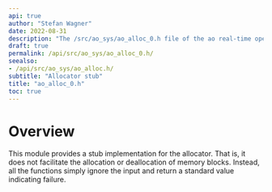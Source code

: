 ```yaml
---
api: true
author: "Stefan Wagner"
date: 2022-08-31
description: "The /src/ao_sys/ao_alloc_0.h file of the ao real-time operating system."
draft: true
permalink: /api/src/ao_sys/ao_alloc_0.h/
seealso:
- /api/src/ao_sys/ao_alloc.h/
subtitle: "Allocator stub"
title: "ao_alloc_0.h"
toc: true
---
```


# Overview

This module provides a stub implementation for the allocator. That is, it does not facilitate the allocation or deallocation of memory blocks. Instead, all the functions simply ignore the input and return a standard value indicating failure.
